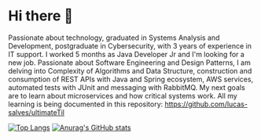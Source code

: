 Hi there 👋
======
Passionate about technology, graduated in Systems Analysis and Development, postgraduate in Cybersecurity, with 3 years of experience in IT support. I worked 5 months as Java Developer Jr and I'm looking for a new job.
Passionate about Software Engineering and Design Patterns, I am delving into Complexity of Algorithms and Data Structure, construction and consumption of REST APIs with Java and Spring ecosystem, AWS services, automated tests with JUnit and messaging with RabbitMQ. My next goals are to learn about microservices and how critical systems work.
All my learning is being documented in this repository:
https://github.com/lucas-salves/ultimateTil

[![Top Langs](https://github-readme-stats.vercel.app/api/top-langs/?username=lucas-salves&theme=dark&show_icons=true)](https://github.com/anuraghazra/github-readme-stats)
[![Anurag's GitHub stats](https://github-readme-stats.vercel.app/api?username=lucas-salves&theme=dark&show_icons=true)](https://github.com/anuraghazra/github-readme-stats)
